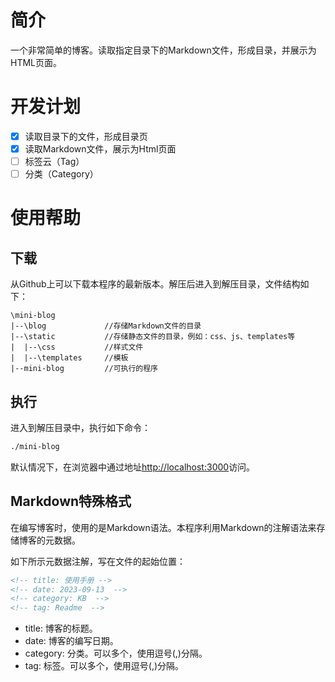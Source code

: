 <!-- title: 使用手册 -->
<!-- date: 2023-09-13  -->
<!-- category: KB  -->
<!-- tag: Readme  -->

# 简介

一个非常简单的博客。读取指定目录下的Markdown文件，形成目录，并展示为HTML页面。

# 开发计划

- [x] 读取目录下的文件，形成目录页
- [x] 读取Markdown文件，展示为Html页面
- [ ] 标签云（Tag）
- [ ] 分类（Category）

# 使用帮助

## 下载

从Github上可以下载本程序的最新版本。解压后进入到解压目录，文件结构如下：

```text
\mini-blog
|--\blog             //存储Markdown文件的目录
|--\static           //存储静态文件的目录，例如：css、js、templates等
|  |--\css           //样式文件
|  |--\templates     //模板
|--mini-blog         //可执行的程序
```

## 执行

进入到解压目录中，执行如下命令：

```bash
./mini-blog
```

默认情况下，在浏览器中通过地址[http://localhost:3000](http://localhost:3000)访问。


## Markdown特殊格式

在编写博客时，使用的是Markdown语法。本程序利用Markdown的注解语法来存储博客的元数据。

如下所示元数据注解，写在文件的起始位置：

```md
<!-- title: 使用手册 -->
<!-- date: 2023-09-13  -->
<!-- category: KB  -->
<!-- tag: Readme  -->
```
* title: 博客的标题。
* date: 博客的编写日期。
* category: 分类。可以多个，使用逗号(,)分隔。
* tag: 标签。可以多个，使用逗号(,)分隔。
